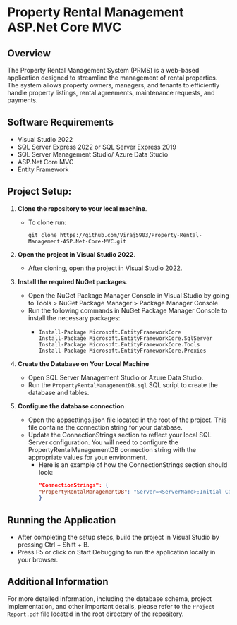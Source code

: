 # Property Rental Management ASP.Net Core MVC

## Overview
The Property Rental Management System (PRMS) is a web-based application designed to streamline the management of rental properties. The system allows property owners, managers, and tenants to efficiently handle property listings, rental agreements, maintenance requests, and payments.

## Software Requirements
- Visual Studio 2022
- SQL Server Express 2022 or SQL Server Express 2019
- SQL Server Management Studio/ Azure Data Studio
- ASP.Net Core MVC
- Entity Framework

## Project Setup:

1. **Clone the repository to your local machine**.
    - To clone run: 
      ```
      git clone https://github.com/Viraj5903/Property-Rental-Management-ASP.Net-Core-MVC.git
      ```

2. **Open the project in Visual Studio 2022**.
   - After cloning, open the project in Visual Studio 2022.

3. **Install the required NuGet packages**.
    - Open the NuGet Package Manager Console in Visual Studio by going to Tools > NuGet Package Manager > Package Manager Console.
    - Run the following commands in NuGet Package Manager Console to install the necessary packages:
      - ```
        Install-Package Microsoft.EntityFrameworkCore
        Install-Package Microsoft.EntityFrameworkCore.SqlServer
        Install-Package Microsoft.EntityFrameworkCore.Tools
        Install-Package Microsoft.EntityFrameworkCore.Proxies
        ```

4. **Create the Database on Your Local Machine**
   - Open SQL Server Management Studio or Azure Data Studio.
   - Run the `PropertyRentalManagementDB.sql` SQL script to create the database and tables.

5. **Configure the database connection**
   - Open the appsettings.json file located in the root of the project. This file contains the connection string for your database.
   - Update the ConnectionStrings section to reflect your local SQL Server configuration. You will need to configure the PropertyRentalManagementDB connection string with the appropriate values for your environment.
     - Here is an example of how the ConnectionStrings section should look:
        ```json
        "ConnectionStrings": {
        "PropertyRentalManagementDB": "Server=<ServerName>;Initial Catalog=PropertyRentalManagementDB;User=<Username>;Password=<Password>;Integrated Security=False;TrustServerCertificate=True;"
        }
        ```

## Running the Application
- After completing the setup steps, build the project in Visual Studio by pressing Ctrl + Shift + B.
- Press F5 or click on Start Debugging to run the application locally in your browser.

## Additional Information
For more detailed information, including the database schema, project implementation, and other important details, please refer to the `Project Report.pdf` file located in the root directory of the repository.
